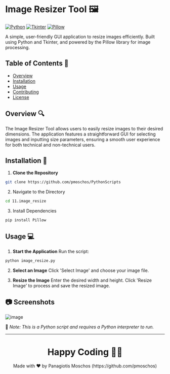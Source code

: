 # Image Resizer Tool :framed_picture:

[![Python](https://img.shields.io/badge/python-v3.7+-blue.svg)](https://www.python.org/)
[![Tkinter](https://img.shields.io/badge/Tkinter-GUI-blue)](https://docs.python.org/3/library/tk.html)
[![Pillow](https://img.shields.io/badge/Pillow-Image%20Processing-orange)](https://pillow.readthedocs.io/)

A simple, user-friendly GUI application to resize images efficiently. Built using Python and Tkinter, and powered by the Pillow library for image processing.

## Table of Contents :bookmark_tabs:
- [Overview](#overview)
- [Installation](#installation)
- [Usage](#usage)
- [Contributing](#contributing)
- [License](#license)

## Overview :mag:
The Image Resizer Tool allows users to easily resize images to their desired dimensions. The application features a straightforward GUI for selecting images and inputting size parameters, ensuring a smooth user experience for both technical and non-technical users.

## Installation :wrench:
1. **Clone the Repository**
```bash
git clone https://github.com/pmoschos/PythonScripts
```

2. Navigate to the Directory
```bash
cd 11.image_resize
```

3. Install Dependencies
```bash
pip install Pillow
```

## Usage :computer:
1. **Start the Application**
Run the script:
```bash
python image_resize.py
```

2. **Select an Image**
Click 'Select Image' and choose your image file.

3. **Resize the Image**
Enter the desired width and height.
Click 'Resize Image' to process and save the resized image.

## :camera: Screenshots
![image](https://github.com/pmoschos/pmoschos/assets/133533759/2b9f0516-e661-4cdc-9287-1dfe3b3c61f1)

🔗 *Note: This is a Python script and requires a Python interpreter to run.*

---

<h1 align=center>Happy Coding 👨‍💻 </h1>

<p align="center">
  Made with ❤️ by Panagiotis Moschos (https://github.com/pmoschos)
</p>